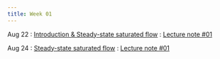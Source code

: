 ```yaml
---
title: Week 01
---
```


Aug 22
: [Introduction & Steady-state saturated flow](https://guoporousmedialab.github.io/HWRS505-405-2023Fall/lecture/)
  : [Lecture note #01](../assets/lecture_slides/Lecture_1_(8-22-2023).pdf)

Aug 24
: [Steady-state saturated flow](https://guoporousmedialab.github.io/HWRS505-405-2023Fall/lecture/)
  : [Lecture note #01](../assets/lecture_slides/Lecture_1_(8-22-2023).pdf)
